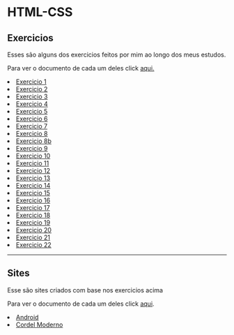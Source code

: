 # HTML-CSS
<h2>Exercicios</h2>
 <p>Esses são alguns dos exercicios feitos por mim ao longo dos meus estudos.</p>
 <p>Para ver o documento de cada um deles click <a href="https://github.com/DutraTecnico/html-css/tree/main/exercicios">aqui.</a></p>

 <li><a href="exercicios/ex001/index.html">Exercicio 1</a>
 <li><a href="exercicios/ex002/index.html">Exercicio 2</a>
 <li><a href="exercicios/ex003/index.html">Exercicio 3</a>
 <li><a href="exercicios/ex004/index.html">Exercicio 4</a>
 <li><a href="exercicios/ex005/index.html">Exercicio 5</a>
 <li><a href="exercicios/ex006/index.html">Exercicio 6</a>
 <li><a href="exercicios/ex007/html4.html">Exercicio 7</a>
 <li><a href="exercicios/ex008/index.html">Exercicio 8</a>
 <li><a href="exercicios/ex008b/index.html">Exercicio 8b</a>
 <li><a href="exercicios/ex009/index.html">Exercicio 9</a>
 <li><a href="exercicios/ex010/index.html">Exercicio 10</a>
 <li><a href="exercicios/ex011/index.html">Exercicio 11</a>
 <li><a href="exercicios/ex012/index.html">Exercicio 12</a>
 <li><a href="exercicios/ex013/index.html">Exercicio 13</a>
 <li><a href="exercicios/ex014/index.html">Exercicio 14</a>
 <li><a href="exercicios/ex015/index.html">Exercicio 15</a>
 <li><a href="exercicios/ex016/cores01.html">Exercicio 16</a>
 <li><a href="exercicios/ex017/font01.html">Exercicio 17</a>
 <li><a href="exercicios/ex018/font01.html">Exercicio 18</a>
 <li><a href="exercicios/ex019/index.html">Exercicio 19</a>
 <li><a href="exercicios/ex020/hover.html">Exercicio 20</a>
 <li><a href="exercicios/ex021/caixa01.html">Exercicio 21</a>
 <li><a href="exercicios/ex022/fundo001.html">Exercicio 22</a>
 <hr>
 <h2>Sites</h2>
 <p>Esse são sites criados com base nos exercicios acima</p>
 <p>Para ver o documento de cada um deles click <a href="https://github.com/DutraTecnico/html-css/tree/main/desafios">aqui</a>.</p>
 <li><a href="desafios/Android/index.html">Android</a>
 <li><a href="desafios/cordel moderno/index.html">Cordel Moderno</a>




